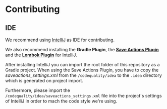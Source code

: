 # Contributing

## IDE

We recommend using [IntelliJ](https://www.jetbrains.com/idea/download/#section=windows) as IDE for contributing.

We also recommend installing the **Gradle Plugin**, the **[Save Actions Plugin](https://plugins.jetbrains.com/plugin/7642-save-actions)** and the **[Lombok Plugin](https://plugins.jetbrains.com/plugin/6317-lombok-plugin)** for IntelliJ.

After installing IntelliJ you can import the root folder of this repository as a Gradle project. 
When using the Save Actions Plugin, you have to copy the *saveactions_settings.xml* from the `/codequality/idea` to the  `.idea` directory which is generated on project import.

Furthermore, please import the `/codequality/idea/saveactions_settings.xml` file into the project's settings of IntelliJ in order to mach the code style we're using.